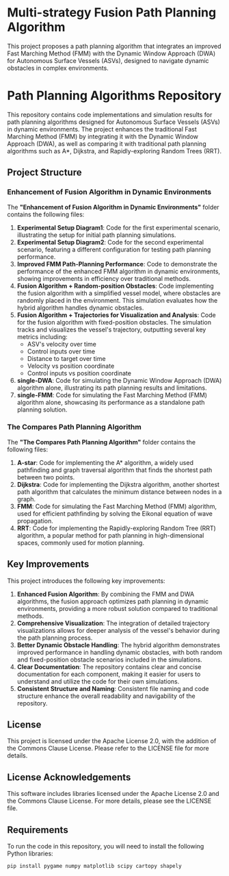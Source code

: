 # Multi-strategy Fusion Path Planning Algorithm

This project proposes a path planning algorithm that integrates an improved Fast Marching Method (FMM) with the Dynamic Window Approach (DWA) for Autonomous Surface Vessels (ASVs), designed to navigate dynamic obstacles in complex environments.

# Path Planning Algorithms Repository

This repository contains code implementations and simulation results for path planning algorithms designed for Autonomous Surface Vessels (ASVs) in dynamic environments. The project enhances the traditional Fast Marching Method (FMM) by integrating it with the Dynamic Window Approach (DWA), as well as comparing it with traditional path planning algorithms such as A*, Dijkstra, and Rapidly-exploring Random Trees (RRT).

## Project Structure

### Enhancement of Fusion Algorithm in Dynamic Environments
The **"Enhancement of Fusion Algorithm in Dynamic Environments"** folder contains the following files:

1. **Experimental Setup Diagram1**: Code for the first experimental scenario, illustrating the setup for initial path planning simulations.
2. **Experimental Setup Diagram2**: Code for the second experimental scenario, featuring a different configuration for testing path planning performance.
3. **Improved FMM Path-Planning Performance**: Code to demonstrate the performance of the enhanced FMM algorithm in dynamic environments, showing improvements in efficiency over traditional methods.
4. **Fusion Algorithm + Random-position Obstacles**: Code implementing the fusion algorithm with a simplified vessel model, where obstacles are randomly placed in the environment. This simulation evaluates how the hybrid algorithm handles dynamic obstacles.
5. **Fusion Algorithm + Trajectories for Visualization and Analysis**: Code for the fusion algorithm with fixed-position obstacles. The simulation tracks and visualizes the vessel's trajectory, outputting several key metrics including:
   - ASV's velocity over time
   - Control inputs over time
   - Distance to target over time
   - Velocity vs position coordinate
   - Control inputs vs position coordinate
6. **single-DWA**: Code for simulating the Dynamic Window Approach (DWA) algorithm alone, illustrating its path planning results and limitations.
7. **single-FMM**: Code for simulating the Fast Marching Method (FMM) algorithm alone, showcasing its performance as a standalone path planning solution.

### The Compares Path Planning Algorithm
The **"The Compares Path Planning Algorithm"** folder contains the following files:

1. **A-star**: Code for implementing the A* algorithm, a widely used pathfinding and graph traversal algorithm that finds the shortest path between two points.
2. **Dijkstra**: Code for implementing the Dijkstra algorithm, another shortest path algorithm that calculates the minimum distance between nodes in a graph.
3. **FMM**: Code for simulating the Fast Marching Method (FMM) algorithm, used for efficient pathfinding by solving the Eikonal equation of wave propagation.
4. **RRT**: Code for implementing the Rapidly-exploring Random Tree (RRT) algorithm, a popular method for path planning in high-dimensional spaces, commonly used for motion planning.

## Key Improvements
This project introduces the following key improvements:

1. **Enhanced Fusion Algorithm**: By combining the FMM and DWA algorithms, the fusion approach optimizes path planning in dynamic environments, providing a more robust solution compared to traditional methods.
2. **Comprehensive Visualization**: The integration of detailed trajectory visualizations allows for deeper analysis of the vessel's behavior during the path planning process.
3. **Better Dynamic Obstacle Handling**: The hybrid algorithm demonstrates improved performance in handling dynamic obstacles, with both random and fixed-position obstacle scenarios included in the simulations.
4. **Clear Documentation**: The repository contains clear and concise documentation for each component, making it easier for users to understand and utilize the code for their own simulations.
5. **Consistent Structure and Naming**: Consistent file naming and code structure enhance the overall readability and navigability of the repository.

## License

This project is licensed under the Apache License 2.0, with the addition of the Commons Clause License. Please refer to the LICENSE file for more details.

## License Acknowledgements

This software includes libraries licensed under the Apache License 2.0 and the Commons Clause License. For more details, please see the LICENSE file.

## Requirements

To run the code in this repository, you will need to install the following Python libraries:

```bash
pip install pygame numpy matplotlib scipy cartopy shapely
